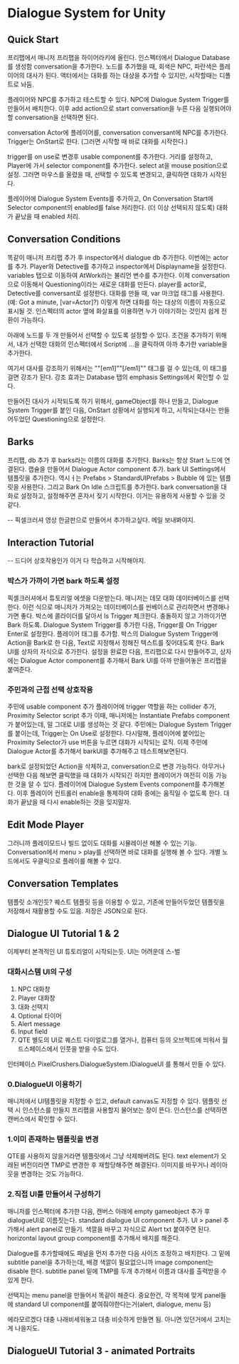 # Dialogue System for Unity 

## Quick Start 
프리팹에서 매니저 프리팹을 하이어라키에 올린다. 
인스펙터에서 Dialogue Database를 생성함 
conversation을 추가한다. 노드를 추가했을 때, 회색은 NPC, 파란색은 플레이어의 대사가 된다. 
액터에서는 대화를 하는 대상을 추가할 수 있지만, 시작할때는 디폴트로 놔둠. 

플레이어와 NPC를 추가하고 테스트할 수 있다. 
NPC에 Dialogue System Trigger를 만들어서 배치한다. 이후 add action으로 start conversation을 누른 다음 실행되어야 할 conversation을 선택하면 된다. 

conversation Actor에 플레이어를, conversation conversant에 NPC를 추가한다. Trigger는 OnStart로 한다. (그러면 시작할 때 바로 대화를 시작한다.) 

trigger를 on use로 변경후 usable component를 추가한다.  거리를 설정하고, Player에 가서 selector component를 추가한다. select at을 mouse position으로 설정. 
그러면 마우스를 올렸을 때, 선택할 수 있도록 변경되고, 클릭하면 대화가 시작된다. 

플레이어에 Dialogue System Events를 추가하고, On Conversation Start에 Selector component의 enabled를 false 처리한다. (더 이상 선택되지 않도록)
대화가 끝났을 때 enabled 처리. 

## Conversation Conditions 
똑같이 매니저 프리팹 추가 후 inspector에서 dialogue db 추가한다. 
이번에는 actor를 추가. Player와 Detective를 추가하고 inspector에서 Displayname을 설정한다. 
variables 탭으로 이동하여 AtWork라는 불리언 변수를 추가한다. 
이제 conversation으로 이동해서 Questioning이라는 새로운 대화를 만든다. player를 actor로, Detective를 conversant로 설정한다. 
대화를 만들 때, var 마크업 태그를 사용한다. (예: Got a minute, [var=Actor]?) 이렇게 하면 대화를 하는 대상의 이름이 자동으로 표시될 것. 
인스펙터의 actor 옆에 화살표를 이용하면 누가 이야기하는 것인지 쉽게 전환이 가능하다. 

아래에 노드를 두 개 만들어서 선택할 수 있도록 설정할 수 있다. 
조건을 추가하기 위해서, 내가 선택한 대화의 인스펙터에서 Script에 ...을 클릭하여 아까 추가한 variable을 추가한다. 

여기서 대사를 강조하기 위해서는 ""[em1]""[/em1]"" 태그를 걸 수 있는데, 이 태그를 걸면 강조가 된다. 강조 효과는 Database 탭의 emphasis Settings에서 확인할 수 있다. 

만들어진 대사가 시작되도록 하기 위해서, gameObject를 하나 만들고, Dialogue System Trigger를 붙인 다음, OnStart 상황에서 실행되게 하고, 시작되는대사는 만들어두었던 Questioning으로 설정한다. 

## Barks
프리팹, db 추가 후 barks라는 이름의 대화를 추가한다. 
Barks는 항상 Start 노드에 연결된다. 
캡슐을 만들어서 Dialogue Actor component 추가. 
bark UI Settings에서 템플릿을 추가한다. 역시ㅓ는 Prefabs > StandardUIPrefabs > Bubble 에 있는 템플릿을 사용한다. 
그리고 Bark On Idle 스크립트를 추가한다. bark conversation을 대화로 설정하고, 
설정해주면 혼자서 짖기 시작한다. 이거는 유용하게 사용할 수 있을 것 같다. 

-- 픽셀크러셔 영상 한글판으로 만들어서 추가하고싶다. 메일 보내봐야지. 

## Interaction Tutorial 
-- 드디어 상호작용인가 이거 다 학습하고 시작해야지. 

### 박스가 가까이 가면 bark 하도록 설정
픽셀크러셔에서 튜토리얼 에셋을 다운받는다. 
매니저는 데모 대화 데이터베이스를 선택한다. 이런 식으로 매니저가 가져오는 데이터베이스를 씬베이스로 관리하면서 변경해나가면 좋다. 
박스에 콜라이더를 달아서 Is Trigger 체크한다. 충돌하지 않고 가까이가면 Bark 하도록. 
Dialogue System Trigger를 추가한 다음, Trigger를 On Trigger Enter로 설정한다. 
플레이어 태그를 추가함. 
박스의 Dialogue System Trigger에 Action을 Bark로 한 다음, Text로 지정해서 정해진 텍스트를 짖어대도록 한다. 
Bark UI를 상자의 자식으로 추가한다. 설정을 완료한 다음, 프리팹으로 다시 만들어주고, 
상자에는 Dialogue Actor component를 추가해서 Bark UI를 아까 만들어놓은 프리팹을 붙여준다. 

### 주민과의 근접 선택 상호작용
주민에 usable component 추가
플레이어에 trigger 역할을 하는 collider 추가, Proximity Selector script 추가 
이때, 매니저에는 Instantiate Prefabs component가 붙어있는데, 말 그대로 UI를 생성하는 것 같다. 
주민에는 Dialogue System Trigger를 붙이는데, Trigger는 On Use로 설정한다. 다시말해, 플레이어에 붙어있는 Proximity Selector가 use 버튼을 누르면 대화가 시작되는 로직. 
이제 주민에 Dialogue Actor를 추가해서 barkUI를 추가해주고 테스트해보면된다. 

bark로 설정되었던 Action을 삭제하고, conversation으로 변경 가능하다. 
아무거나 선택한 다음 해보면 클릭했을 때 대화가 시작되긴 하지만 플레이어가 여전히 이동 가능한 것을 알 수 있다. 
플레이어에 Dialogue System Events component를 추가해본다. 이후 플레이어 컨트롤러 enable을 통제하여 대화 중에는 움직일 수 없도록 한다. 대화가 끝났을 때 다시 enable하는 것을 잊지말자. 



## Edit Mode Player 
그러니까 플레이모드나 빌드 없이도 대화를 시뮬레이션 해볼 수 있는 기능. 
Conversation에서 menu > play를 선택하면 바로 대화를 실행해 볼 수 있다. 
개별 노드에서도 우클릭으로 플레이를 해볼 수 있다. 

## Conversation Templates 
템플릿 소개인듯? 
퀘스트 템플릿 등을 이용할 수 있고, 기존에 만들어두었던 템플릿을 저장해서 재활용할 수도 있음. 저장은 JSON으로 된다. 

## Dialogue UI Tutorial 1 & 2
이제부터 본격적인 UI 튜토리얼이 시작되는듯. UI는 어려운데 스-벌
### 대화시스템 UI의 구성 
1. NPC 대화창
2. Player 대화창
3. 대화 선택지
4. Optional 타이머 
5. Alert message 
6. Input field 
7. QTE 
별도의 UI로 퀘스트 다이얼로그를 열거나, 컴퓨터 등의 오브젝트에 띄워서 월드스페이스에서 인풋을 받을 수도 있다. 

인터페이스 PixelCrushers.DialogueSystem.IDialogueUI 를 통해서 만들 수 있다. 
### 0.DialogueUI 이용하기 
매니저에서 UI템플릿을 지정할 수 있고, default canvas도 지정할 수 있다. 
템플릿 선택 시 인스턴스를 만들지 프리팹을 사용할지 물어보는 창이 뜬다. 인스턴스를 선택하면 캔버스에서 확인할 수 있다. 
### 1.이미 존재하는 템플릿을 변경 
QTE를 사용하지 않을거라면 템플릿에서 그냥 삭제해버려도 된다. 
text element가 오래된 버전이라면 TMP로 변경한 후 재할당해주면 해결된다. 
이미지를 바꾸거나 레이아웃을 변경하는 것도 가능하다. 
### 2.직접 UI를 만들어서 구성하기 
매니저를 인스펙터에 추가한 다음, 캔버스 아래에 empty gameobject 추가 후 dialogueUI로 이름짓는다. 
standard dialogue UI component 추가. 
UI > panel 추가해서 alert panel로 만들기. 색깔을 바꾸고 자식으로 Alert txt 붙여주면 된다. horizontal layout group component를 추가해서 배치를 해준다. 

Dialogue를 추가할때에도 패널을 먼저 추가한 다음 사이즈 조정하고 배치한다. 
그 밑에 subtitle panel을 추가하는데, 배경 색깔이 필요없으니까 image component는 disable 한다. 
subtitle panel 밑에 TMP를 두개 추가해서 이름과 대사를 출력받을 수 있게 한다. 

선택지는 menu panel을 만들어서 똑같이 해준다. 
중요한건, 각 목적에 맞게 panel들에 standard UI component를 붙여줘야한다는거(alert, dialogue, menu 등)

에라모르겠다 대충 나래비세워놓고 대충 비슷하게 만들면 됨. 아니면 있던거에서 고치는게 나을지도. 

## DialogueUI Tutorial 3 - animated Portraits 

